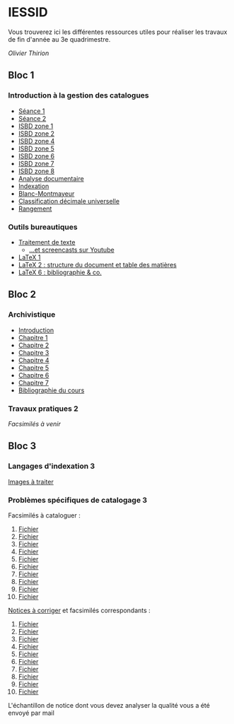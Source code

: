 # IESSID

Vous trouverez ici les différentes ressources utiles pour réaliser les travaux de fin d'année au 3e quadrimestre.

*Olivier Thirion*


## Bloc 1

### Introduction à la gestion des catalogues

* [Séance 1](http://olivierthirion.be/files/igc/s1.pdf)
* [Séance 2](http://olivierthirion.be/files/igc/s2.pdf)
* [ISBD zone 1](http://olivierthirion.be/files/igc/1.pdf)
* [ISBD zone 2](http://olivierthirion.be/files/igc/2.pdf)
* [ISBD zone 4](http://olivierthirion.be/files/igc/4.pdf)
* [ISBD zone 5](http://olivierthirion.be/files/igc/5.pdf)
* [ISBD zone 6](http://olivierthirion.be/files/igc/6.pdf)
* [ISBD zone 7](http://olivierthirion.be/files/igc/7.pdf)
* [ISBD zone 8](http://olivierthirion.be/files/igc/8.pdf)
* [Analyse documentaire](http://olivierthirion.be/files/igc/analyse.pdf)
* [Indexation](http://olivierthirion.be/files/igc/indexation.pdf)
* [Blanc-Montmayeur](http://olivierthirion.be/files/igc/bmm.pdf)
* [Classification décimale universelle](http://olivierthirion.be/files/igc/cdu.pdf)
* [Rangement](http://olivierthirion.be/files/igc/rangement.pdf)

### Outils bureautiques

* [Traitement de texte](http://olivierthirion.be/files/ob/tt.pdf)
  * [...et screencasts sur Youtube](https://www.youtube.com/watch?v=QuV3g6P1wUI&list=PLqWR_np7HyhI91IYLaYyxuTOjj4uRVUVI)
* [LaTeX 1](http://olivierthirion.be/files/ob/latex1.pdf)
* [LaTeX 2 : structure du document et table des matières](http://olivierthirion.be/files/ob/latex2.pdf)
* [LaTeX 6 : bibliographie & co.](http://olivierthirion.be/files/ob/latex6.pdf)

## Bloc 2

### Archivistique

* [Introduction](http://olivierthirion.be/files/archi/0.pdf)
* [Chapitre 1](http://olivierthirion.be/files/archi/1.pdf)
* [Chapitre 2](http://olivierthirion.be/files/archi/2.pdf)
* [Chapitre 3](http://olivierthirion.be/files/archi/3.pdf)
* [Chapitre 4](http://olivierthirion.be/files/archi/4.pdf)
* [Chapitre 5](http://olivierthirion.be/files/archi/5.pdf)
* [Chapitre 6](http://olivierthirion.be/files/archi/6.pdf)
* [Chapitre 7](http://olivierthirion.be/files/archi/7.pdf)
* [Bibliographie du cours](http://olivierthirion.be/files/archi/b.pdf)

### Travaux pratiques 2

*Facsimilés à venir*

## Bloc 3

### Langages d'indexation 3

[Images à traiter](files/LI3.IndexationImages.2008.odt)

### Problèmes spécifiques de catalogage 3

Facsimilés à cataloguer :
1. [Fichier](http://olivierthirion.be/files/psc3/01.pdf)
2. [Fichier](http://olivierthirion.be/files/psc3/02.pdf)
3. [Fichier](http://olivierthirion.be/files/psc3/03.pdf)
4. [Fichier](http://olivierthirion.be/files/psc3/03.pdf)
5. [Fichier](http://olivierthirion.be/files/psc3/05.pdf)
6. [Fichier](http://olivierthirion.be/files/psc3/06.pdf)
7. [Fichier](http://olivierthirion.be/files/psc3/07.pdf)
8. [Fichier](http://olivierthirion.be/files/psc3/08.pdf)
9. [Fichier](http://olivierthirion.be/files/psc3/09.pdf)
10. [Fichier](http://olivierthirion.be/files/psc3/10.pdf)

[Notices à corriger](files/PSC3_GrilleErreurs_2006.txt) et facsimilés correspondants :
1. [Fichier](http://olivierthirion.be/files/erreurs/01.pdf)
2. [Fichier](http://olivierthirion.be/files/erreurs/02.pdf)
3. [Fichier](http://olivierthirion.be/files/erreurs/03.pdf)
4. [Fichier](http://olivierthirion.be/files/erreurs/04.pdf)
5. [Fichier](http://olivierthirion.be/files/erreurs/05.pdf)
6. [Fichier](http://olivierthirion.be/files/erreurs/06.pdf)
7. [Fichier](http://olivierthirion.be/files/erreurs/07.pdf)
8. [Fichier](http://olivierthirion.be/files/erreurs/08.pdf)
9. [Fichier](http://olivierthirion.be/files/erreurs/09.pdf)
10. [Fichier](http://olivierthirion.be/files/erreurs/10.pdf)

L'échantillon de notice dont vous devez analyser la qualité vous a été envoyé par mail
